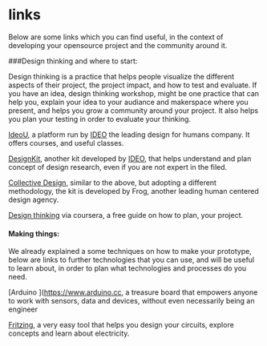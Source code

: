 # links

Below are some links which you can find useful, in the context of developing your opensource project and the community around it.

###Design thinking and where to start:

Design thinking is a practice that helps people visualize the different aspects of their project, the project impact, and how to test and evaluate. If you have an idea, design thinking workshop, might be one practice that can help you, explain your idea to your audiance and makerspace where you present, and helps you grow a community around your project. It also helps you plan your testing in order to evaluate your thinking.

[IdeoU](http://www.ideou.com/), a platform run by [IDEO](http://www.ideo.com) the leading design for humans company. It offers courses, and useful classes.

[DesignKit](http://www.designkit.org), another kit developed by [IDEO](http://www.ideo.org/), that helps understand and plan concept of design research, even if you are not expert in the filed.

[Collective Design](http://www.frogdesign.com/sites/default/files/pdf/frog_collective_action_toolkit.pdf), similar to the above, but adopting a different methodology, the kit is developed by Frog, another leading human centered design agency.

[Design thinking](https://www.coursera.org/learn/design-thinking-innovation) via coursera, a free guide on how to plan, your project.

#### Making things:

We already explained a some techniques on how to make your prototype, below are links to further technologies that you can use, and will be useful to learn about, in order to plan what technologies and processes do you need.

[Arduino ](https://www.arduino.cc, a treasure board that empowers anyone to work with sensors, data and devices, without even necessarily being an engineer

[Fritzing,](http://fritzing.org/home/) a very easy tool that helps you design your circuits, explore concepts and learn about electricity.


